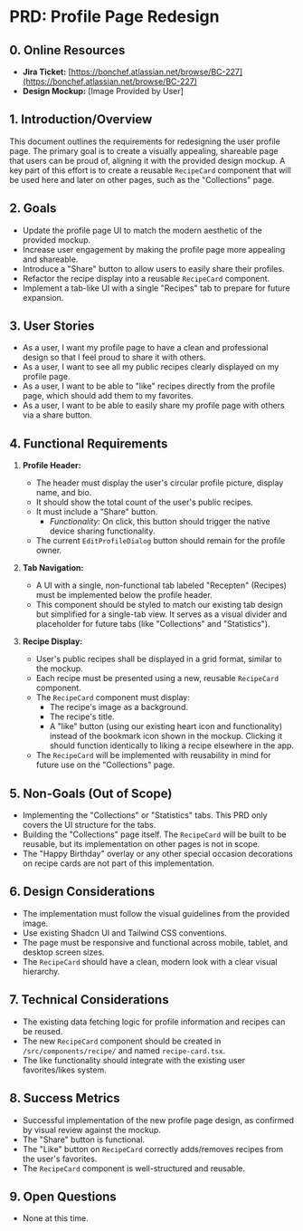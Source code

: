 # PRD: Profile Page Redesign

## 0. Online Resources

- **Jira Ticket:** [https://bonchef.atlassian.net/browse/BC-227](https://bonchef.atlassian.net/browse/BC-227)
- **Design Mockup:** [Image Provided by User]

## 1. Introduction/Overview

This document outlines the requirements for redesigning the user profile page. The primary goal is to create a visually appealing, shareable page that users can be proud of, aligning it with the provided design mockup. A key part of this effort is to create a reusable `RecipeCard` component that will be used here and later on other pages, such as the "Collections" page.

## 2. Goals

- Update the profile page UI to match the modern aesthetic of the provided mockup.
- Increase user engagement by making the profile page more appealing and shareable.
- Introduce a "Share" button to allow users to easily share their profiles.
- Refactor the recipe display into a reusable `RecipeCard` component.
- Implement a tab-like UI with a single "Recipes" tab to prepare for future expansion.

## 3. User Stories

- As a user, I want my profile page to have a clean and professional design so that I feel proud to share it with others.
- As a user, I want to see all my public recipes clearly displayed on my profile page.
- As a user, I want to be able to "like" recipes directly from the profile page, which should add them to my favorites.
- As a user, I want to be able to easily share my profile page with others via a share button.

## 4. Functional Requirements

1.  **Profile Header:**

    - The header must display the user's circular profile picture, display name, and bio.
    - It should show the total count of the user's public recipes.
    - It must include a "Share" button.
        - _Functionality:_ On click, this button should trigger the native device sharing functionality.
    - The current `EditProfileDialog` button should remain for the profile owner.

2.  **Tab Navigation:**

    - A UI with a single, non-functional tab labeled "Recepten" (Recipes) must be implemented below the profile header.
    - This component should be styled to match our existing tab design but simplified for a single-tab view. It serves as a visual divider and placeholder for future tabs (like "Collections" and "Statistics").

3.  **Recipe Display:**
    - User's public recipes shall be displayed in a grid format, similar to the mockup.
    - Each recipe must be presented using a new, reusable `RecipeCard` component.
    - The `RecipeCard` component must display:
        - The recipe's image as a background.
        - The recipe's title.
        - A "like" button (using our existing heart icon and functionality) instead of the bookmark icon shown in the mockup. Clicking it should function identically to liking a recipe elsewhere in the app.
    - The `RecipeCard` will be implemented with reusability in mind for future use on the "Collections" page.

## 5. Non-Goals (Out of Scope)

- Implementing the "Collections" or "Statistics" tabs. This PRD only covers the UI structure for the tabs.
- Building the "Collections" page itself. The `RecipeCard` will be built to be reusable, but its implementation on other pages is not in scope.
- The "Happy Birthday" overlay or any other special occasion decorations on recipe cards are not part of this implementation.

## 6. Design Considerations

- The implementation must follow the visual guidelines from the provided image.
- Use existing Shadcn UI and Tailwind CSS conventions.
- The page must be responsive and functional across mobile, tablet, and desktop screen sizes.
- The `RecipeCard` should have a clean, modern look with a clear visual hierarchy.

## 7. Technical Considerations

- The existing data fetching logic for profile information and recipes can be reused.
- The new `RecipeCard` component should be created in `/src/components/recipe/` and named `recipe-card.tsx`.
- The like functionality should integrate with the existing user favorites/likes system.

## 8. Success Metrics

- Successful implementation of the new profile page design, as confirmed by visual review against the mockup.
- The "Share" button is functional.
- The "Like" button on `RecipeCard` correctly adds/removes recipes from the user's favorites.
- The `RecipeCard` component is well-structured and reusable.

## 9. Open Questions

- None at this time.
